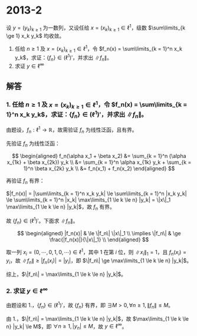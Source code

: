 # 2013-2

设 $y = (y_k)_{k \ge 1}$ 为一数列，又设任给 $x = (x_k)_{k \ge 1} \in \ell^1$，级数 $\sum\limits_{k \ge 1} x_k y_k$ 均收敛。

1. 任给 $n \ge 1$ 及 $x = (x_k)_{k \ge 1} \in \ell^1$，令 $f_n(x) = \sum\limits_{k = 1}^n x_k y_k$，求证：$\{f_n\} \in (\ell^1)'$，并求出 $\|f_n\|$。
2. 求证 $y \in \ell^\infty$

## 解答

### 1. 任给 $n \ge 1$ 及 $x = (x_k)_{k \ge 1} \in \ell^1$，令 $f_n(x) = \sum\limits_{k = 1}^n x_k y_k$，求证：$\{f_n\} \in (\ell^1)'$，并求出 $\|f_n\|$。

由题设，$f_n: \ell^1 \to \mathbb{R}$，故需验证 $f_n$ 为线性泛函，且有界。

先验证 $f_n$ 为线性泛函：

$$
\begin{aligned}
f_n(\alpha x_1 + \beta x_2) &= \sum_{k = 1}^n (\alpha x_{1k} + \beta x_{2k}) y_k \\
&= \sum_{k = 1}^n \alpha x_{1k} y_k + \sum_{k = 1}^n \beta x_{2k} y_k \\
&= f_n(x_1) + f_n(x_2)
\end{aligned}
$$

再验证 $f_n$ 有界：

$|f_n(x)| = |\sum\limits_{k = 1}^n x_k y_k| \le \sum\limits_{k = 1}^n |x_k y_k| \le \sum\limits_{k = 1}^n |x_k| \max\limits_{1 \le k \le n} |y_k| = \|x\|_1 \max\limits_{1 \le k \le n} |y_k|$，故 $f_n$ 有界。

故 $\{f_n\} \in (\ell^1)'$。下面求 $\|f_n\|$。

$$
\begin{aligned}
|f_n(x)| & \le \|f_n\| \|x\|_1 \\
\implies \|f_n\| & \ge \frac{|f_n(x)|}{\|x\|_1} \\
\end{aligned}
$$

取一列 $x_i = (0, \cdots, 0, 1, 0, \cdots) \in \ell^1$，其中 $1$ 在第 $i$ 位，则 $\|x_i\|_1 = 1$，且 $f_n(x_i) = y_i$，故 $\|f_n\| \ge |f_n(x_i)| = |y_i|$，即 $\|f_n\| \ge \max\limits_{1 \le k \le n} |y_k|$。

综上，$\|f_n\| = \max\limits_{1 \le k \le n} |y_k|$。

### 2. 求证 $y \in \ell^\infty$

由题设和 1.，$\{f_n\} \in (\ell^1)'$，故 $\{f_n\}$ 有界，即 $\exists M > 0, \forall n \ge 1, \|f_n\| \le M$。

由 1.，$\|f_n\| = \max\limits_{1 \le k \le n} |y_k|$，故 $\max\limits_{1 \le k \le n} |y_k| \le M$，即 $\forall n \ge 1, |y_n| \le M$，故 $y \in \ell^\infty$。
